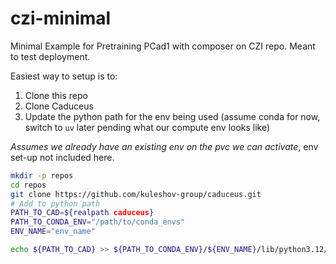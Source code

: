 # czi-minimal
Minimal Example for Pretraining PCad1 with composer on CZI repo. Meant to test deployment.

Easiest way to setup is to:
1. Clone this repo
2. Clone Caduceus
3. Update the python path for the env being used (assume conda for now, switch to ```uv``` later pending what our compute env looks like)

*Assumes we already have an existing env on the pvc we can activate*, env set-up not included here. 
```bash
mkdir -p repos
cd repos
git clone https://github.com/kuleshov-group/caduceus.git
# Add to python path
PATH_TO_CAD=${realpath caduceus}
PATH_TO_CONDA_ENV="/path/to/conda_envs"
ENV_NAME="env_name"

echo ${PATH_TO_CAD} >> ${PATH_TO_CONDA_ENV}/${ENV_NAME}/lib/python3.12/site-packages/${$ENV_NAME}.pth
```
